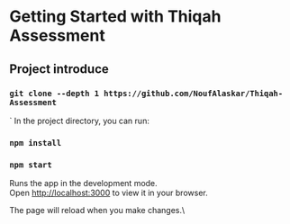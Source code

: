 
# Getting Started with Thiqah Assessment

## Project introduce

### `git clone --depth 1 https://github.com/NoufAlaskar/Thiqah-Assessment`
`
In the project directory, you can run:
### `npm install` 

### `npm start`

Runs the app in the development mode.\
Open [http://localhost:3000](http://localhost:3000) to view it in your browser.

The page will reload when you make changes.\



